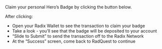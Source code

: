 Claim your personal Hero’s Badge by clicking the button below.

After clicking:

* Open your Radix Wallet to see the transaction to claim your badge
* Take a look - you’ll see that the badge will be deposited to your account
* “Slide to Submit” to send the transaction off to the Radix Network
* At the “Success” screen, come back to RadQuest to continue